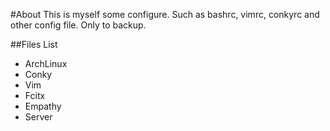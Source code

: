#About
This is myself some configure. Such as bashrc, vimrc, conkyrc and other config file. Only to backup.

##Files List
*   ArchLinux
*	Conky
*   Vim
*   Fcitx
*   Empathy
*   Server
